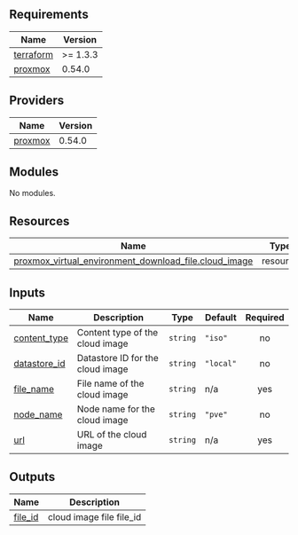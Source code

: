 <!-- BEGIN_TF_DOCS -->
## Requirements

| Name | Version |
|------|---------|
| <a name="requirement_terraform"></a> [terraform](#requirement\_terraform) | >= 1.3.3 |
| <a name="requirement_proxmox"></a> [proxmox](#requirement\_proxmox) | 0.54.0 |

## Providers

| Name | Version |
|------|---------|
| <a name="provider_proxmox"></a> [proxmox](#provider\_proxmox) | 0.54.0 |

## Modules

No modules.

## Resources

| Name | Type |
|------|------|
| [proxmox_virtual_environment_download_file.cloud_image](https://registry.terraform.io/providers/bpg/proxmox/0.54.0/docs/resources/virtual_environment_download_file) | resource |

## Inputs

| Name | Description | Type | Default | Required |
|------|-------------|------|---------|:--------:|
| <a name="input_content_type"></a> [content\_type](#input\_content\_type) | Content type of the cloud image | `string` | `"iso"` | no |
| <a name="input_datastore_id"></a> [datastore\_id](#input\_datastore\_id) | Datastore ID for the cloud image | `string` | `"local"` | no |
| <a name="input_file_name"></a> [file\_name](#input\_file\_name) | File name of the cloud image | `string` | n/a | yes |
| <a name="input_node_name"></a> [node\_name](#input\_node\_name) | Node name for the cloud image | `string` | `"pve"` | no |
| <a name="input_url"></a> [url](#input\_url) | URL of the cloud image | `string` | n/a | yes |

## Outputs

| Name | Description |
|------|-------------|
| <a name="output_file_id"></a> [file\_id](#output\_file\_id) | cloud image file file\_id |
<!-- END_TF_DOCS -->
